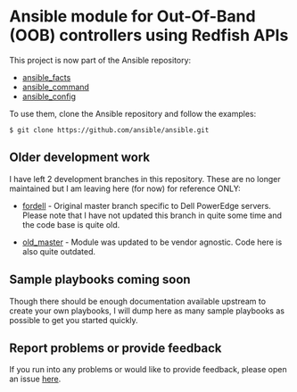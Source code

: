 # Ansible module for Out-Of-Band (OOB) controllers using Redfish APIs

This project is now part of the Ansible repository:

- [ansible_facts](https://docs.ansible.com/ansible/devel/modules/redfish_facts_module)
- [ansible_command](https://docs.ansible.com/ansible/devel/modules/redfish_command_module)
- [ansible_config](https://docs.ansible.com/ansible/devel/modules/redfish_config_module)

To use them, clone the Ansible repository and follow the examples:

```
$ git clone https://github.com/ansible/ansible.git
```

## Older development work

I have left 2 development branches in this repository. These are no longer maintained but I am leaving here (for now) for reference ONLY:

- [fordell](https://github.com/dell/idrac-ansible-module/tree/fordell) - Original master branch specific to Dell PowerEdge servers. Please note that I have not updated this branch in quite some time and the code base is quite old.

- [old_master](https://github.com/dell/idrac-ansible-module/tree/old_master) - Module was updated to be vendor agnostic. Code here is also quite outdated.

## Sample playbooks coming soon

Though there should be enough documentation available upstream to create your own playbooks, I will dump here as many sample playbooks as possible to get you started quickly.

## Report problems or provide feedback

If you run into any problems or would like to provide feedback, please open an issue [here](https://github.com/ansible/ansible/issues).
